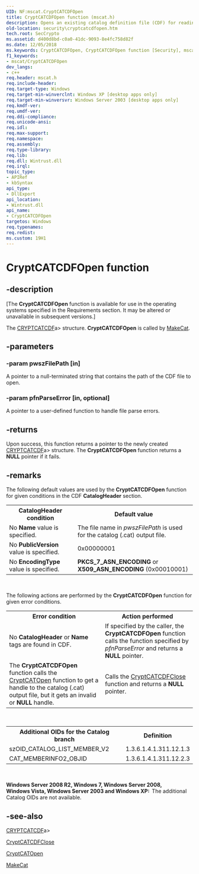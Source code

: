 ```yaml
---
UID: NF:mscat.CryptCATCDFOpen
title: CryptCATCDFOpen function (mscat.h)
description: Opens an existing catalog definition file (CDF) for reading and initializes a CRYPTCATCDF structure.
old-location: security\cryptcatcdfopen.htm
tech.root: SecCrypto
ms.assetid: d400d8bd-c0a0-41dc-9093-8e4fc758d82f
ms.date: 12/05/2018
ms.keywords: CryptCATCDFOpen, CryptCATCDFOpen function [Security], mscat/CryptCATCDFOpen, security.cryptcatcdfopen
f1_keywords:
- mscat/CryptCATCDFOpen
dev_langs:
- c++
req.header: mscat.h
req.include-header: 
req.target-type: Windows
req.target-min-winverclnt: Windows XP [desktop apps only]
req.target-min-winversvr: Windows Server 2003 [desktop apps only]
req.kmdf-ver: 
req.umdf-ver: 
req.ddi-compliance: 
req.unicode-ansi: 
req.idl: 
req.max-support: 
req.namespace: 
req.assembly: 
req.type-library: 
req.lib: 
req.dll: Wintrust.dll
req.irql: 
topic_type:
- APIRef
- kbSyntax
api_type:
- DllExport
api_location:
- Wintrust.dll
api_name:
- CryptCATCDFOpen
targetos: Windows
req.typenames: 
req.redist: 
ms.custom: 19H1
---
```


# CryptCATCDFOpen function


## -description


<p class="CCE_Message">[The  <b>CryptCATCDFOpen</b> function is available for use in the operating systems specified in the Requirements section. It may be altered or unavailable in subsequent versions.]

The [CRYPTCATCDF](https://docs.microsoft.com/windows/desktop/api/mscat/ns-mscat-cryptcatcdf)a> structure.   <b>CryptCATCDFOpen</b> is called by <a href="https://docs.microsoft.com/windows/desktop/SecCrypto/makecat">MakeCat</a>.


## -parameters




### -param pwszFilePath [in]

A pointer to a null-terminated string that contains the path of the CDF file to open.


### -param pfnParseError [in, optional]

A pointer to a user-defined function to handle file parse errors.


## -returns



Upon success, this function returns a pointer to the newly created [CRYPTCATCDF](https://docs.microsoft.com/windows/desktop/api/mscat/ns-mscat-cryptcatcdf)a> structure. The <b>CryptCATCDFOpen</b> function returns a <b>NULL</b> pointer if it fails.




## -remarks



The following default values are used by the <b>CryptCATCDFOpen</b> function for given conditions in the CDF <b>CatalogHeader</b> section.

<table>
<tr>
<th><b>CatalogHeader</b> condition</th>
<th>Default value</th>
</tr>
<tr>
<td>
No <b>Name</b> value is specified.

</td>
<td>
The file name in <i>pwszFilePath</i> is used for the catalog (.cat) output file.

</td>
</tr>
<tr>
<td>
No <b>PublicVersion</b> value is specified.

</td>
<td>
0x00000001

</td>
</tr>
<tr>
<td>
No <b>EncodingType</b> value is specified.

</td>
<td>
<b>PKCS_7_ASN_ENCODING</b> or <b>X509_ASN_ENCODING</b> (0x00010001)

</td>
</tr>
</table>
 

The following actions are performed by the <b>CryptCATCDFOpen</b> function for given error conditions.

<table>
<tr>
<th>Error condition</th>
<th>Action performed</th>
</tr>
<tr>
<td>
No <b>CatalogHeader</b> or <b>Name</b> tags are found in CDF.

</td>
<td>
If specified by the caller, the <b>CryptCATCDFOpen</b> function calls the function specified by <i>pfnParseError</i> and returns a <b>NULL</b> pointer.

</td>
</tr>
<tr>
<td>
The <b>CryptCATCDFOpen</b> function calls the <a href="https://docs.microsoft.com/windows/desktop/api/mscat/nf-mscat-cryptcatopen">CryptCATOpen</a> function to get a handle to the catalog (.cat) output file, but it gets an invalid or <b>NULL</b> handle.

</td>
<td>
Calls the <a href="https://docs.microsoft.com/windows/desktop/api/mscat/nf-mscat-cryptcatcdfclose">CryptCATCDFClose</a> function and returns a <b>NULL</b> pointer.

</td>
</tr>
</table>
 

<table>
<tr>
<th>Additional OIDs for the Catalog branch</th>
<th>Definition</th>
</tr>
<tr>
<td>
szOID_CATALOG_LIST_MEMBER_V2

</td>
<td>
1.3.6.1.4.1.311.12.1.3

</td>
</tr>
<tr>
<td>
CAT_MEMBERINFO2_OBJID

</td>
<td>
1.3.6.1.4.1.311.12.2.3

</td>
</tr>
</table>
 

<b>Windows Server 2008 R2, Windows 7, Windows Server 2008, Windows Vista, Windows Server 2003 and Windows XP:  </b>The additional 	Catalog OIDs are not available.




## -see-also




[CRYPTCATCDF](https://docs.microsoft.com/windows/desktop/api/mscat/ns-mscat-cryptcatcdf)a>



<a href="https://docs.microsoft.com/windows/desktop/api/mscat/nf-mscat-cryptcatcdfclose">CryptCATCDFClose</a>



<a href="https://docs.microsoft.com/windows/desktop/api/mscat/nf-mscat-cryptcatopen">CryptCATOpen</a>



<a href="https://docs.microsoft.com/windows/desktop/SecCrypto/makecat">MakeCat</a>
 

 

